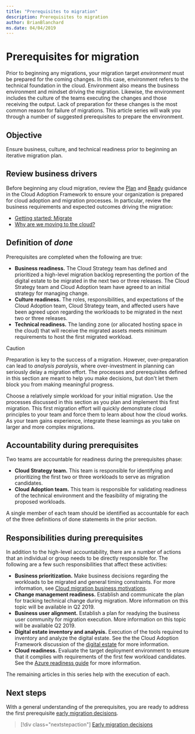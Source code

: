 ```yaml
---
title: "Prerequisites to migration"
description: Prerequisites to migration
author: BrianBlanchard
ms.date: 04/04/2019
---
```


# Prerequisites for migration

Prior to beginning any migrations, your migration target *environment* must be prepared for the coming changes. In this case, environment refers to the technical foundation in the cloud. Environment also means the business environment and mindset driving the migration. Likewise, the environment includes the culture of the teams executing the changes and those receiving the output. Lack of preparation for these changes is the most common reason for failure of migrations. This article series will walk you through a number of suggested prerequisites to prepare the environment.

## Objective

Ensure business, culture, and technical readiness prior to beginning an iterative migration plan.

## Review business drivers

Before beginning any cloud migration, review the [Plan](../../../business-strategy/index.md) and [Ready](../../../ready/index.md) guidance in the Cloud Adoption Framework to ensure your organization is prepared for cloud adoption and migration processes. In particular, review the business requirements and expected outcomes driving the migration:

- [Getting started: Migrate](../../../getting-started/migrate.md)
- [Why are we moving to the cloud?](../../../business-strategy/motivations-why-are-we-moving-to-the-cloud.md)

## Definition of *done*

Prerequisites are completed when the following are true:

- **Business readiness.** The Cloud Strategy team has defined and prioritized a high-level migration backlog representing the portion of the digital estate to be migrated in the next two or three releases. The Cloud Strategy team and Cloud Adoption team have agreed to an initial strategy for managing change.
- **Culture readiness.** The roles, responsibilities, and expectations of the Cloud Adoption team, Cloud Strategy team, and affected users have been agreed upon regarding the workloads to be migrated in the next two or three releases.
- **Technical readiness.** The landing zone (or allocated hosting space in the cloud) that will receive the migrated assets meets minimum requirements to host the first migrated workload.

> [!CAUTION]
> Preparation is key to the success of a migration. However, over-preparation can lead to *analysis paralysis*, where over-investment in planning can seriously delay a migration effort. The processes and prerequisites defined in this section are meant to help you make decisions, but don't let them block you from making meaningful progress.
>
> Choose a relatively simple workload for your initial migration. Use the processes discussed in this section as you plan and implement this first migration. This first migration effort will quickly demonstrate cloud principles to your team and force them to learn about how the cloud works. As your team gains experience, integrate these learnings as you take on larger and more complex migrations.

## Accountability during prerequisites

Two teams are accountable for readiness during the prerequisites phase:

- **Cloud Strategy team.** This team is responsible for identifying and prioritizing the first two or three workloads to serve as migration candidates.
- **Cloud Adoption team.** This team is responsible for validating readiness of the technical environment and the feasibility of migrating the proposed workloads.

A single member of each team should be identified as accountable for each of the three definitions of done statements in the prior section.

## Responsibilities during prerequisites

In addition to the high-level accountability, there are a number of actions that an individual or group needs to be directly responsible for. The following are a few such responsibilities that affect these activities:

- **Business prioritization.** Make business decisions regarding the workloads to be migrated and general timing constraints. For more information, see [Cloud migration business motivations](../../../business-strategy/motivations-why-are-we-moving-to-the-cloud.md).
- **Change management readiness.** Establish and communicate the plan for tracking technical change during migration. More information on this topic will be available in Q2 2019.
- **Business user alignment.** Establish a plan for readying the business user community for migration execution. More information on this topic will be available Q2 2019.
- **Digital estate inventory and analysis.** Execution of the tools required to inventory and analyze the digital estate. See the the Cloud Adoption Framework discussion of the [digital estate](../../../digital-estate/index.md) for more information.
- **Cloud readiness.** Evaluate the target deployment environment to ensure that it complies with requirements of the first few workload candidates. See the [Azure readiness guide](../../../ready/azure-readiness-guide/index.md) for more information.

The remaining articles in this series help with the execution of each.

## Next steps

With a general understanding of the prerequisites, you are ready to address the first prerequisite [early migration decisions](./decisions.md).

> [!div class="nextstepaction"]
> [Early migration decisions](./decisions.md)